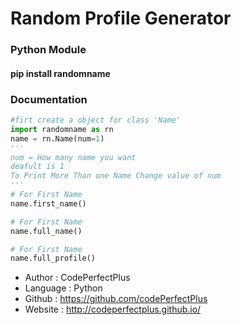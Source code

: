 # Random Profile Generator
### Python Module
#### pip install randomname

### Documentation
```python
#firt create a object for class 'Name'
import randomname as rn
name = rn.Name(num=1)
'''
num = How many name you want
deafult is 1
To Print More Than one Name Change value of num
'''
# For First Name
name.first_name()

# For First Name
name.full_name()

# For First Name
name.full_profile()
```

- Author  : CodePerfectPlus
- Language : Python
- Github : https://github.com/codePerfectPlus
- Website : http://codeperfectplus.github.io/
